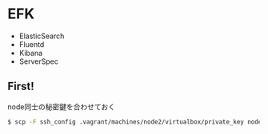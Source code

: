 # EFK

- ElasticSearch
- Fluentd
- Kibana
- ServerSpec

## First!

node同士の秘密鍵を合わせておく
```sh
$ scp -F ssh_config .vagrant/machines/node2/virtualbox/private_key node1:.ssh/id_rsa
```
